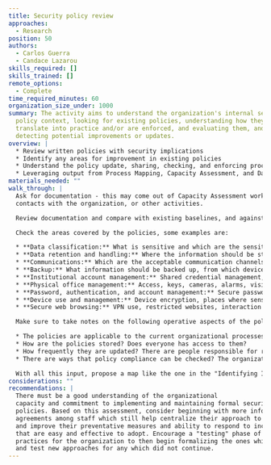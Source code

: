 ```yaml
---
title: Security policy review
approaches:
  - Research
position: 50
authors:
  - Carlos Guerra
  - Candace Lazarou
skills_required: []
skills_trained: []
remote_options:
  - Complete
time_required_minutes: 60
organization_size_under: 1000
summary: The activity aims to understand the organization's internal security
  policy context, looking for existing policies, understanding how they
  translate into practice and/or are enforced, and evaluating them, and
  detecting potential improvements or updates.
overview: |
  * Review written policies with security implications
  * Identify any areas for improvement in existing policies
  * Understand the policy update, sharing, checking, and enforcing processes.
  * Leveraging output from Process Mapping, Capacity Assessment, and Data Mapping; identify policy gaps
materials_needed: ""
walk_through: |
  Ask for documentation - this may come out of Capacity Assessment work, first
  contacts with the organization, or other activities.

  Review documentation and compare with existing baselines, and against identified vulnerabilities - do these policies help mitigate risks? (see references).

  Check the areas covered by the policies, some examples are:

  * **Data classification:** What is sensitive and which are the sensitivity "levels".
  * **Data retention and handling:** Where the information should be stored depending on how sensible it is, how much time it should be stored, and how it should be deleted or disposed.
  * **Communications:** Which are the acceptable communication channels and which ones to avoid, minimum requirements of communication channels to transmit sensitive data.
  * **Backup:** What information should be backed up, from which devices, and in which conditions.
  * **Institutional account management:** Shared credential management, the privacy of contact information, engage with links and files received through public channels, etc.
  * **Physical office management:** Access, keys, cameras, alarms, visit control, etc.
  * **Password, authentication, and account management:** Secure password criteria, multi-factor authentication for specific accounts, password managers, etc.
  * **Device use and management:** Device encryption, places where sensitive information can be stored, removable media management, screen lock, device passwords, shared use, etc.
  * **Secure web browsing:** VPN use, restricted websites, interaction with suspicious links and files, etc.

  Make sure to take notes on the following operative aspects of the policies as well:

  * The policies are applicable to the current organizational processes? If not, the staff is trying to adapt them informally to the current situation or they just disregard the policies entirely?
  * How are the policies stored? Does everyone has access to them?
  * How frequently they are updated? There are people responsible for revision?
  * There are ways that policy compliance can be checked? The organization is checking them?

  With all this input, propose a map like the one in the "Identifying Informal Agreements" activity.
considerations: ""
recommendations: |
  There must be a good understanding of the organizational
  capacity and commitment to implementing and maintaining formal security
  policies. Based on this assessment, consider beginning with more informal
  agreements among staff which still help centralize their approach to security
  and improve their preventative measures and ability to respond to incidents
  that are easy and effective to adopt. Encourage a "testing" phase of these
  practices for the organization to then begin formalizing the ones which work
  and test new approaches for any which did not continue.
---
```

